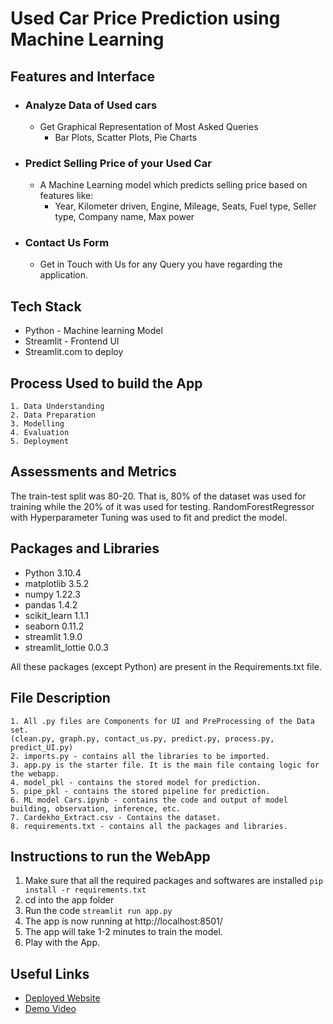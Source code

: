 
# Used Car Price Prediction using Machine Learning


## Features and Interface

- ### Analyze Data of Used cars
    - Get Graphical Representation of Most Asked Queries
        - Bar Plots, Scatter Plots, Pie Charts
    
- ### Predict Selling Price of your Used Car
    - A Machine Learning model which predicts selling price based on features like:
        - Year, Kilometer driven, Engine, Mileage, Seats, Fuel type, Seller type, Company name, Max power
- ### Contact Us Form
    - Get in Touch with Us for any Query you have regarding the application.



## Tech Stack

- Python - Machine learning Model
- Streamlit - Frontend UI
- Streamlit.com to deploy

## Process Used to build the App

    1. Data Understanding
    2. Data Preparation
    3. Modelling
    4. Evaluation
    5. Deployment
## Assessments and Metrics

The train-test split was 80-20. That is, 80% of the dataset was used for training while the 20% of it was used for testing. RandomForestRegressor with Hyperparameter Tuning was used to fit and predict the model.
## Packages and Libraries

- Python 3.10.4
- matplotlib 3.5.2
- numpy 1.22.3
- pandas 1.4.2
- scikit_learn 1.1.1
- seaborn 0.11.2
- streamlit 1.9.0
- streamlit_lottie 0.0.3

All these packages (except Python) are present in the Requirements.txt file.

## File Description

    1. All .py files are Components for UI and PreProcessing of the Data set.
    (clean.py, graph.py, contact_us.py, predict.py, process.py, predict_UI.py)
    2. imports.py - contains all the libraries to be imported.
    3. app.py is the starter file. It is the main file containg logic for the webapp.
    4. model_pkl - contains the stored model for prediction.
    5. pipe_pkl - contains the stored pipeline for prediction.
    6. ML model Cars.ipynb - contains the code and output of model building, observation, inference, etc.
    7. Cardekho_Extract.csv - Contains the dataset.
    8. requirements.txt - contains all the packages and libraries.
## Instructions to run the WebApp

1. Make sure that all the required packages and softwares are installed
    `pip install -r requirements.txt`
2. cd into the app folder
3. Run the code 
    `streamlit run app.py`
4. The app is now running at http://localhost:8501/ 
5. The app will take 1-2 minutes to train the model.
6. Play with the App.
## Useful Links

- [Deployed Website](https://navjeetkohli-predictify-microsoft-engage-app-p3bwk1.streamlit.app/)
- [Demo Video](link)
